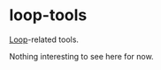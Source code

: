 # loop-tools

[Loop](https://github.com/LoopKit/Loop)-related tools.

Nothing interesting to see here for now.
